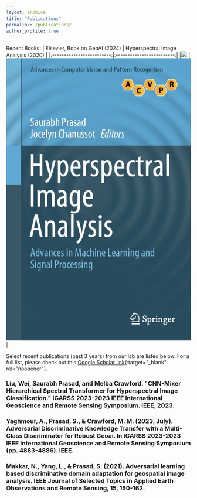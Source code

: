 ```yaml
---
layout: archive
title: "Publications"
permalink: /publications/
author_profile: true
---
```


Recent Books:
| Elsevier, Book on GeoAI (2024)             |  Hyperspectral Image Analysis (2020) |
|:-------------------------:|:-------------------------:|
|![](images/ImageAssets/Elsevier_2024.png) | ![](images/ImageAssets/Springer_2020.png)| 


Select recent publications (past 3 years) from our lab are listed below. For a full list, please check out this [Google Scholar link](https://scholar.google.com/citations?user=g_FRerIAAAAJ&hl=en&oi=ao){:target="_blank" rel="noopener"}.

### Liu, Wei, Saurabh Prasad, and Melba Crawford. "CNN-Mixer Hierarchical Spectral Transformer for Hyperspectral Image Classification." IGARSS 2023-2023 IEEE International Geoscience and Remote Sensing Symposium. IEEE, 2023.

### Yaghmour, A., Prasad, S., & Crawford, M. M. (2023, July). Adversarial Discriminative Knowledge Transfer with a Multi-Class Discriminator for Robust Geoai. In IGARSS 2023-2023 IEEE International Geoscience and Remote Sensing Symposium (pp. 4883-4886). IEEE.

### Makkar, N., Yang, L., & Prasad, S. (2021). Adversarial learning based discriminative domain adaptation for geospatial image analysis. IEEE Journal of Selected Topics in Applied Earth Observations and Remote Sensing, 15, 150-162.
